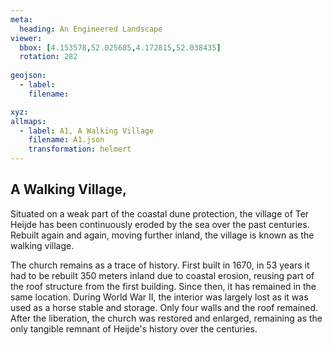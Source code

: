 ```yaml
---
meta:
  heading: An Engineered Landscape
viewer:
  bbox: [4.153578,52.025685,4.172815,52.038435]
  rotation: 282
  
geojson:
  - label:
    filename: 

xyz:
allmaps:
  - label: A1, A Walking Village
    filename: A1.json
    transformation: helmert
---
```


## A Walking Village,

Situated on a weak part of the coastal dune protection, the village of Ter Heijde has been continuously eroded by the sea over the past centuries. Rebuilt again and again, moving further inland, the village is known as the walking village.

The church remains as a trace of history. First built in 1670, in 53 years it had to be rebuilt 350 meters inland due to coastal erosion, reusing part of the roof structure from the first building. Since then, it has remained in the same location. During World War II, the interior was largely lost as it was used as a horse stable and storage. Only four walls and the roof remained. After the liberation, the church was restored and enlarged, remaining as the only tangible remnant of Heijde's history over the centuries.